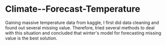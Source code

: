 # Climate--Forecast-Temperature
Gaining massive temperature data from kaggle, I first did data cleaning and found out several missing value. Therefore, tried several methods to deal with this situation and concluded that winter's model for forecasting missing value is the best solution.  
